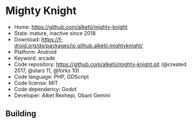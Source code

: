 # Mighty Knight

- Home: https://github.com/alketii/mighty-knight
- State: mature, inactive since 2018
- Download: https://f-droid.org/de/packages/io.github.alketii.mightyknight/
- Platform: Android
- Keyword: arcade
- Code repository: https://github.com/alketii/mighty-knight.git (@created 2017, @stars 11, @forks 10)
- Code language: PHP, GDScript
- Code license: MIT
- Code dependency: Godot
- Developer: Alket Rexhepi, Obani Gemini

## Building
